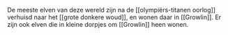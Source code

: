 De meeste elven van deze wereld zijn na de [[olympiërs-titanen oorlog]] verhuisd naar het [[grote donkere woud]], en wonen daar in [[Growlin]]. Er zijn ook elven die in kleine dorpjes om [[Growlin]] heen wonen. 